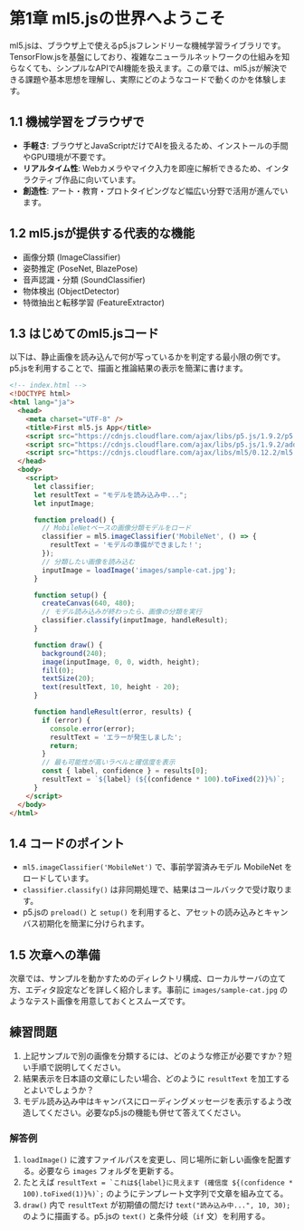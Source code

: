 # 第1章 ml5.jsの世界へようこそ

ml5.jsは、ブラウザ上で使えるp5.jsフレンドリーな機械学習ライブラリです。TensorFlow.jsを基盤にしており、複雑なニューラルネットワークの仕組みを知らなくても、シンプルなAPIでAI機能を扱えます。この章では、ml5.jsが解決できる課題や基本思想を理解し、実際にどのようなコードで動くのかを体験します。

## 1.1 機械学習をブラウザで
- **手軽さ**: ブラウザとJavaScriptだけでAIを扱えるため、インストールの手間やGPU環境が不要です。
- **リアルタイム性**: Webカメラやマイク入力を即座に解析できるため、インタラクティブ作品に向いています。
- **創造性**: アート・教育・プロトタイピングなど幅広い分野で活用が進んでいます。

## 1.2 ml5.jsが提供する代表的な機能
- 画像分類 (ImageClassifier)
- 姿勢推定 (PoseNet, BlazePose)
- 音声認識・分類 (SoundClassifier)
- 物体検出 (ObjectDetector)
- 特徴抽出と転移学習 (FeatureExtractor)

## 1.3 はじめてのml5.jsコード
以下は、静止画像を読み込んで何が写っているかを判定する最小限の例です。p5.jsを利用することで、描画と推論結果の表示を簡潔に書けます。

```html
<!-- index.html -->
<!DOCTYPE html>
<html lang="ja">
  <head>
    <meta charset="UTF-8" />
    <title>First ml5.js App</title>
    <script src="https://cdnjs.cloudflare.com/ajax/libs/p5.js/1.9.2/p5.min.js"></script>
    <script src="https://cdnjs.cloudflare.com/ajax/libs/p5.js/1.9.2/addons/p5.dom.min.js"></script>
    <script src="https://cdnjs.cloudflare.com/ajax/libs/ml5/0.12.2/ml5.min.js"></script>
  </head>
  <body>
    <script>
      let classifier;
      let resultText = "モデルを読み込み中...";
      let inputImage;

      function preload() {
        // MobileNetベースの画像分類モデルをロード
        classifier = ml5.imageClassifier('MobileNet', () => {
          resultText = 'モデルの準備ができました！';
        });
        // 分類したい画像を読み込む
        inputImage = loadImage('images/sample-cat.jpg');
      }

      function setup() {
        createCanvas(640, 480);
        // モデル読み込みが終わったら、画像の分類を実行
        classifier.classify(inputImage, handleResult);
      }

      function draw() {
        background(240);
        image(inputImage, 0, 0, width, height);
        fill(0);
        textSize(20);
        text(resultText, 10, height - 20);
      }

      function handleResult(error, results) {
        if (error) {
          console.error(error);
          resultText = 'エラーが発生しました';
          return;
        }
        // 最も可能性が高いラベルと確信度を表示
        const { label, confidence } = results[0];
        resultText = `${label} (${(confidence * 100).toFixed(2)}%)`;
      }
    </script>
  </body>
</html>
```

## 1.4 コードのポイント
- `ml5.imageClassifier('MobileNet')` で、事前学習済みモデル MobileNet をロードしています。
- `classifier.classify()` は非同期処理で、結果はコールバックで受け取ります。
- p5.jsの `preload()` と `setup()` を利用すると、アセットの読み込みとキャンバス初期化を簡潔に分けられます。

## 1.5 次章への準備
次章では、サンプルを動かすためのディレクトリ構成、ローカルサーバの立て方、エディタ設定などを詳しく紹介します。事前に `images/sample-cat.jpg` のようなテスト画像を用意しておくとスムーズです。

## 練習問題
1. 上記サンプルで別の画像を分類するには、どのような修正が必要ですか？短い手順で説明してください。
2. 結果表示を日本語の文章にしたい場合、どのように `resultText` を加工するとよいでしょうか？
3. モデル読み込み中はキャンバスにローディングメッセージを表示するよう改造してください。必要なp5.jsの機能も併せて答えてください。

### 解答例
1. `loadImage()` に渡すファイルパスを変更し、同じ場所に新しい画像を配置する。必要なら `images` フォルダを更新する。
2. たとえば ``resultText = `これは${label}に見えます (確信度 ${(confidence * 100).toFixed(1)}%)`;`` のようにテンプレート文字列で文章を組み立てる。
3. `draw()` 内で `resultText` が初期値の間だけ `text("読み込み中...", 10, 30);` のように描画する。p5.jsの `text()` と条件分岐（`if` 文）を利用する。
